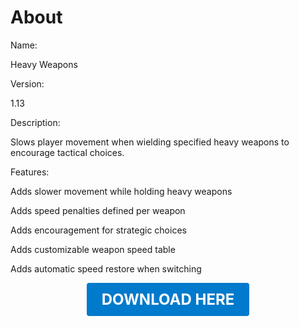 # About

Name:

Heavy Weapons

Version:

1.13

Description:

Slows player movement when wielding specified heavy weapons to encourage tactical choices.

Features:

Adds slower movement while holding heavy weapons

Adds speed penalties defined per weapon

Adds encouragement for strategic choices

Adds customizable weapon speed table

Adds automatic speed restore when switching

<p align="center"><a href="https://github.com/LiliaFramework/Modules/raw/refs/heads/gh-pages/slowweapons.zip" style="display:inline-block;padding:12px 24px;font-size:1.5rem;font-weight:bold;text-decoration:none;color:#fff;background-color:var(--md-primary-fg-color,#007acc);border-radius:4px;">DOWNLOAD HERE</a></p>